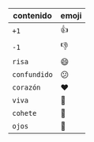 | contenido    | emoji      |
| ------------ | ---------- |
| `+1`         | :+1:       |
| `-1`         | :-1:       |
| `risa`       | :smile:    |
| `confundido` | :confused: |
| `corazón`    | :heart:    |
| `viva`       | :tada:     |
| `cohete`     | :rocket:   |
| `ojos`       | :eyes:     |
